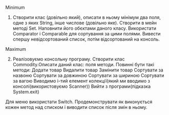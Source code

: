 Minimum

1) Створити клас (довільно який), описати в ньому мінімум два поля, одне з яких String, інше числове (довільно яке). Створити в мейн методі Set. Наповнити його обєктами даного класу. Використати Comparator і Comparable для сортування за цими полями. Вивести спершу невідсортований список, потім відсортований на консоль.

Maximum

2) Реалізовуємо консольну програму. Створити клас Commodity.Описати даний клас: поля методи.
Повинні бути такі методи:
 Додати товар
 Видалити товар
 Замінити товар
 Сортувати за назвоню
 Сортувати за довжиною
 Сортувати за шириною
 Сортувати за вагою
 Виводимо і-тий елемент колекції(який ми вводимо з консолі(використовуємо Scanner))
 Вийти з програми(підказка System.exit)

Для меню використати Switch. Продемонструвати як виконується кожен метод над списком і
виводити список після змін в ньому.